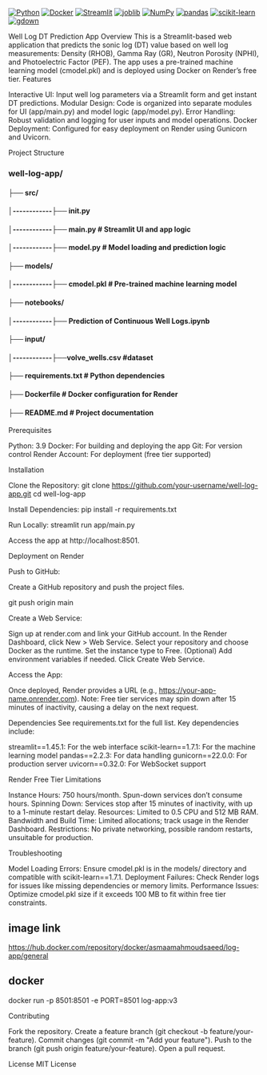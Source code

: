 [![Python](https://img.shields.io/badge/Python-v3.11.13-3776AB?style=plastic&logo=python&logoColor=white)](https://www.python.org/)
[![Docker](https://img.shields.io/badge/Docker-image-2496ED?style=plastic&logo=docker&logoColor=white)](https://www.docker.com/)
[![Streamlit](https://img.shields.io/badge/Streamlit-v1.45.1-FF4B4B?style=plastic&logo=streamlit&logoColor=white)](https://docs.streamlit.io/)
[![joblib](https://img.shields.io/badge/joblib-v1.5.1-9C27B0?style=plastic)](https://joblib.readthedocs.io/)
[![NumPy](https://img.shields.io/badge/NumPy-v2.2.3-013243?style=plastic&logo=numpy&logoColor=white)](https://numpy.org/)
[![pandas](https://img.shields.io/badge/pandas-v2.2.3-150458?style=plastic&logo=pandas&logoColor=white)](https://pandas.pydata.org/)
[![scikit-learn](https://img.shields.io/badge/scikit--learn-v1.7.1-F7931E?style=plastic&logo=scikitlearn&logoColor=white)](https://scikit-learn.org/stable/)
[![gdown](https://img.shields.io/badge/gdown-v5.2.0-4CAF50?style=plastic)](https://github.com/wkentaro/gdown)



Well Log DT Prediction App
Overview
This is a Streamlit-based web application that predicts the sonic log (DT) value based on well log measurements: Density (RHOB), Gamma Ray (GR), Neutron Porosity (NPHI), and Photoelectric Factor (PEF). The app uses a pre-trained machine learning model (cmodel.pkl) and is deployed using Docker on Render’s free tier.
Features

Interactive UI: Input well log parameters via a Streamlit form and get instant DT predictions.
Modular Design: Code is organized into separate modules for UI (app/main.py) and model logic (app/model.py).
Error Handling: Robust validation and logging for user inputs and model operations.
Docker Deployment: Configured for easy deployment on Render using Gunicorn and Uvicorn.

Project Structure
###  well-log-app/
#### ├── src/
#### │------------├── __init__.py
#### │------------├── main.py              # Streamlit UI and app logic
#### │------------├── model.py             # Model loading and prediction logic
#### ├── models/
#### │------------├── cmodel.pkl           # Pre-trained machine learning model
#### ├── notebooks/
#### │------------├── Prediction of Continuous Well Logs.ipynb  
#### ├── input/
#### │------------├──volve_wells.csv       #dataset  
#### ├── requirements.txt                  # Python dependencies
#### ├── Dockerfile                        # Docker configuration for Render
#### ├── README.md                         # Project documentation

Prerequisites

Python: 3.9
Docker: For building and deploying the app
Git: For version control
Render Account: For deployment (free tier supported)

Installation

Clone the Repository:
git clone https://github.com/your-username/well-log-app.git
cd well-log-app


Install Dependencies:
pip install -r requirements.txt


Run Locally:
streamlit run app/main.py

Access the app at http://localhost:8501.


Deployment on Render

Push to GitHub:

Create a GitHub repository and push the project files.

git push origin main


Create a Web Service:

Sign up at render.com and link your GitHub account.
In the Render Dashboard, click New > Web Service.
Select your repository and choose Docker as the runtime.
Set the instance type to Free.
(Optional) Add environment variables if needed.
Click Create Web Service.


Access the App:

Once deployed, Render provides a URL (e.g., https://your-app-name.onrender.com).
Note: Free tier services may spin down after 15 minutes of inactivity, causing a delay on the next request.



Dependencies
See requirements.txt for the full list. Key dependencies include:

streamlit==1.45.1: For the web interface
scikit-learn==1.7.1: For the machine learning model
pandas==2.2.3: For data handling
gunicorn==22.0.0: For production server
uvicorn==0.32.0: For WebSocket support

Render Free Tier Limitations

Instance Hours: 750 hours/month. Spun-down services don’t consume hours.
Spinning Down: Services stop after 15 minutes of inactivity, with up to a 1-minute restart delay.
Resources: Limited to 0.5 CPU and 512 MB RAM.
Bandwidth and Build Time: Limited allocations; track usage in the Render Dashboard.
Restrictions: No private networking, possible random restarts, unsuitable for production.

Troubleshooting

Model Loading Errors: Ensure cmodel.pkl is in the models/ directory and compatible with scikit-learn==1.7.1.
Deployment Failures: Check Render logs for issues like missing dependencies or memory limits.
Performance Issues: Optimize cmodel.pkl size if it exceeds 100 MB to fit within free tier constraints.

## image link 
https://hub.docker.com/repository/docker/asmaamahmoudsaeed/log-app/general

## docker 
docker run -p 8501:8501 -e PORT=8501 log-app:v3





Contributing

Fork the repository.
Create a feature branch (git checkout -b feature/your-feature).
Commit changes (git commit -m "Add your feature").
Push to the branch (git push origin feature/your-feature).
Open a pull request.

License
MIT License
